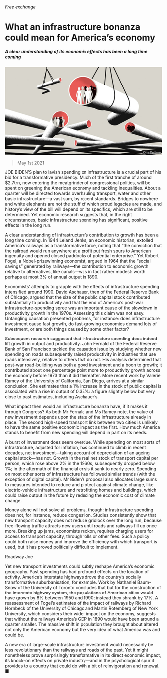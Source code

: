 ###### Free exchange

# What an infrastructure bonanza could mean for America’s economy 

##### A clear understanding of its economic effects has been a long time coming 

![image](images/20210501_fnd000.jpg) 

> May 1st 2021 

JOE BIDEN’S plan to lavish spending on infrastructure is a crucial part of his bid for a transformative presidency. Much of the first tranche of around $2.7trn, now entering the meatgrinder of congressional politics, will be spent on greening the American economy and tackling inequalities. About a quarter will be directed towards overhauling transport, water and other basic infrastructure—a vast sum, by recent standards. Bridges to nowhere and white elephants are not the stuff of which proud legacies are made, and history’s view of the bill will depend on its specifics, which are still to be determined. Yet economic research suggests that, in the right circumstances, basic infrastructure spending has significant, positive effects in the long run.

A clear understanding of infrastructure’s contribution to growth has been a long time coming. In 1944 Leland Jenks, an economic historian, extolled America’s railways as a transformative force, noting that “the conviction that the railroad would run anywhere at a profit put fresh spurs to American ingenuity and opened closed paddocks of potential enterprise.” Yet Robert Fogel, a Nobel-prizewinning economist, argued in 1964 that the “social savings” generated by railways—the contribution to economic growth relative to alternatives, like canals—was in fact rather modest: worth perhaps at most 3% of annual output in 1890.


Economists’ attempts to grapple with the effects of infrastructure spending intensified around 1990. David Aschauer, then of the Federal Reserve Bank of Chicago, argued that the size of the public capital stock contributed substantially to productivity and that the end of America’s post-war infrastructure-spending spree was an important cause of the slowdown in productivity growth in the 1970s. Assessing this claim was not easy. Untangling causation presented problems, for instance: does infrastructure investment cause fast growth, do fast-growing economies demand lots of investment, or are both things caused by some other factor?

Subsequent research suggested that infrastructure spending does indeed lift growth in output and productivity. John Fernald of the Federal Reserve Bank of San Francisco tackled the causation issue by studying whether new spending on roads subsequently raised productivity in industries that use roads intensively, relative to others that do not. His analysis determined that post-war road-building was both a good investment and a boon to growth; it contributed about one percentage point more to productivity growth across the economy before 1973 than it did thereafter. More recent work by Valerie Ramey of the University of California, San Diego, arrives at a similar conclusion. She estimates that a 1% increase in the stock of public capital is associated with a rise in output of 0.33%: a figure slightly below but very close to past estimates, including Aschauer’s.

What impact then would an infrastructure bonanza have, if it makes it through Congress? As both Mr Fernald and Ms Ramey note, the value of new investment depends upon the state of the infrastructure already in place. The second high-speed transport link between two cities is unlikely to have the same positive economic impact as the first. How much America stands to benefit from new spending will depend in part on its needs.

A burst of investment does seem overdue. While spending on most sorts of infrastructure, adjusted for inflation, has continued to climb in recent decades, net investment—taking account of depreciation of an ageing capital stock—has not. Growth in the real net stock of transport capital per person, which rose above 2% in the 1960s, subsequently dropped below 1%; in the aftermath of the financial crisis it sank to nearly zero. Spending on most other sorts of infrastructure has followed similar trends (with the exception of digital capital). Mr Biden’s proposal also allocates large sums to measures intended to reduce and protect against climate change, like electric-vehicle infrastructure and retrofitting homes and buildings, which could raise output in the future by reducing the economic cost of climate change.

Money alone will not solve all problems, though: infrastructure spending does not, for instance, reduce congestion. Studies consistently show that new transport capacity does not reduce gridlock over the long run, because free-flowing traffic attracts new users until roads and railways fill up once more. Breaking up jams, economists reckon, requires charging users for access to transport capacity, through tolls or other fees. Such a policy could both raise money and improve the efficiency with which transport is used, but it has proved politically difficult to implement.

Roadway Joe

Yet new transport investments could subtly reshape America’s economic geography. Past spending has had profound effects on the location of activity. America’s interstate highways drove the country’s socially transformative suburbanisation, for example. Work by Nathaniel Baum-Snow of the University of Toronto concludes that but for the construction of the interstate highway system, the populations of American cities would have grown by 8% between 1950 and 1990; instead they shrank by 17%. A reassessment of Fogel’s estimates of the impact of railways by Richard Hornbeck of the University of Chicago and Martin Rotemberg of New York University, which considers their wider impact on the economy, suggests that without the railways America’s GDP in 1890 would have been around a quarter smaller. The massive shift in population they brought about altered not only the American economy but the very idea of what America was and could be.

A new era of large-scale infrastructure investment would necessarily be less revolutionary than the railways and roads of the past. Yet it might nonetheless prove surprisingly transformative in its direct economic impact, its knock-on effects on private industry—and in the psychological spur it provides to a country that could do with a bit of reinvigoration and renewal. ■

